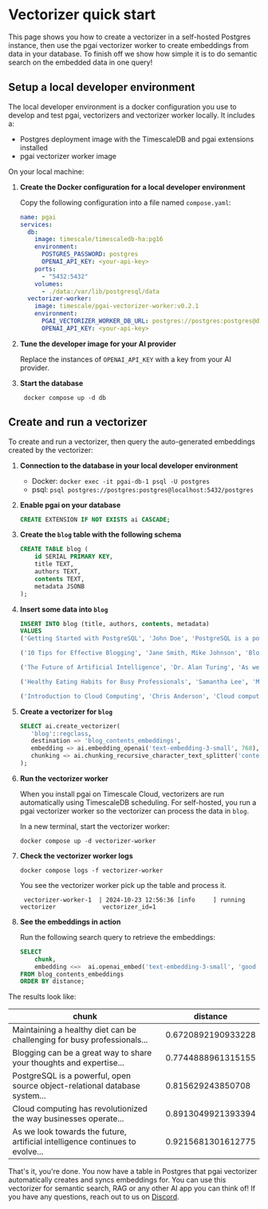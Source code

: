 # Vectorizer quick start

This page shows you how to create a vectorizer in a self-hosted Postgres instance, then use 
the pgai vectorizer worker to create embeddings from data in your database. To finish off we show how simple it 
is to do semantic search on the embedded data in one query!

## Setup a local developer environment

The local developer environment is a docker configuration you use to develop and test pgai, vectorizers and vectorizer
worker locally. It includes a:
- Postgres deployment image with the TimescaleDB and pgai extensions installed
- pgai vectorizer worker image

On your local machine:

1. **Create the Docker configuration for a local developer environment**

   Copy the following configuration into a file named `compose.yaml`:
    ```yaml
    name: pgai
    services:
      db:
        image: timescale/timescaledb-ha:pg16
        environment:
          POSTGRES_PASSWORD: postgres
          OPENAI_API_KEY: <your-api-key>
        ports:
          - "5432:5432"
        volumes:
          - ./data:/var/lib/postgresql/data
      vectorizer-worker:
        image: timescale/pgai-vectorizer-worker:v0.2.1
        environment:
          PGAI_VECTORIZER_WORKER_DB_URL: postgres://postgres:postgres@db:5432/postgres
          OPENAI_API_KEY: <your-api-key>
    ```

1. **Tune the developer image for your AI provider**

   Replace the instances of `OPENAI_API_KEY` with a key from your AI provider.

1. **Start the database**
   ```shell
    docker compose up -d db
    ```

## Create and run a vectorizer

To create and run a vectorizer, then query the auto-generated embeddings created by the vectorizer:

1. **Connection to the database in your local developer environment**

   - Docker: `docker exec -it pgai-db-1 psql -U postgres`
   - psql:  `psql postgres://postgres:postgres@localhost:5432/postgres`

1. **Enable pgai on your database**

    ```sql
    CREATE EXTENSION IF NOT EXISTS ai CASCADE;
    ```

1. **Create the `blog` table with the following schema**
    ```sql
    CREATE TABLE blog (
        id SERIAL PRIMARY KEY,
        title TEXT,
        authors TEXT,
        contents TEXT,
        metadata JSONB
    );
    ```

1. **Insert some data into `blog`**
    ```sql
    INSERT INTO blog (title, authors, contents, metadata)
    VALUES
    ('Getting Started with PostgreSQL', 'John Doe', 'PostgreSQL is a powerful, open source object-relational database system...', '{"tags": ["database", "postgresql", "beginner"], "read_time": 5, "published_date": "2024-03-15"}'),

    ('10 Tips for Effective Blogging', 'Jane Smith, Mike Johnson', 'Blogging can be a great way to share your thoughts and expertise...', '{"tags": ["blogging", "writing", "tips"], "read_time": 8, "published_date": "2024-03-20"}'),

    ('The Future of Artificial Intelligence', 'Dr. Alan Turing', 'As we look towards the future, artificial intelligence continues to evolve...', '{"tags": ["AI", "technology", "future"], "read_time": 12, "published_date": "2024-04-01"}'),

    ('Healthy Eating Habits for Busy Professionals', 'Samantha Lee', 'Maintaining a healthy diet can be challenging for busy professionals...', '{"tags": ["health", "nutrition", "lifestyle"], "read_time": 6, "published_date": "2024-04-05"}'),

    ('Introduction to Cloud Computing', 'Chris Anderson', 'Cloud computing has revolutionized the way businesses operate...', '{"tags": ["cloud", "technology", "business"], "read_time": 10, "published_date": "2024-04-10"}'); 
    ```

4. **Create a vectorizer for `blog`**

    ```sql
    SELECT ai.create_vectorizer(
       'blog'::regclass,
       destination => 'blog_contents_embeddings',
       embedding => ai.embedding_openai('text-embedding-3-small', 768),
       chunking => ai.chunking_recursive_character_text_splitter('contents')
    );
    ```

5. **Run the vectorizer worker**

   When you install pgai on Timescale Cloud, vectorizers are run automatically using TimescaleDB scheduling. 
   For self-hosted, you run a pgai vectorizer worker so the vectorizer can process the data in `blog`. 
   
   In a new terminal, start the vectorizer worker:
   ```shell
   docker compose up -d vectorizer-worker
   ```

1. **Check the vectorizer worker logs** 
   ```shell
   docker compose logs -f vectorizer-worker
   ```

   You see the vectorizer worker pick up the table and process it.
   ```shell
    vectorizer-worker-1  | 2024-10-23 12:56:36 [info     ] running vectorizer             vectorizer_id=1
    ```

1. **See the embeddings in action**

   Run the following search query to retrieve the embeddings:

    ```sql
    SELECT
        chunk,
        embedding <=>  ai.openai_embed('text-embedding-3-small', 'good food', dimensions=>768) as distance
    FROM blog_contents_embeddings
    ORDER BY distance;
    ```

The results look like:

| chunk | distance |
|------|--------|
| Maintaining a healthy diet can be challenging for busy professionals...       | 0.6720892190933228 |
| Blogging can be a great way to share your thoughts and expertise...           | 0.7744888961315155 |
| PostgreSQL is a powerful, open source object-relational database system...    |  0.815629243850708 |
| Cloud computing has revolutionized the way businesses operate...              | 0.8913049921393394 |
| As we look towards the future, artificial intelligence continues to evolve... | 0.9215681301612775 |


That's it, you're done. You now have a table in Postgres that pgai vectorizer automatically creates 
and syncs embeddings for. You can use this vectorizer for semantic search, RAG or any other AI 
app you can think of! If you have any questions, reach out to us on [Discord](https://discord.gg/KRdHVXAmkp).
